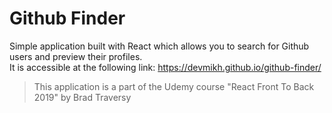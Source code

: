 # Github Finder

Simple application built with React which allows you to search for Github users and preview their profiles.<br>
It is accessible at the following link: https://devmikh.github.io/github-finder/ <br>

> This application is a part of the Udemy course "React Front To Back 2019" by Brad Traversy

